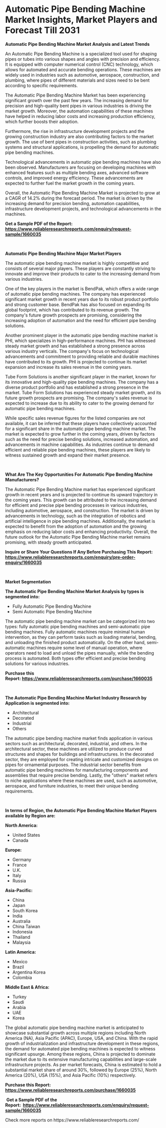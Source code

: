 <p><h1>Automatic Pipe Bending Machine Market Insights, Market Players and Forecast Till 2031</h1></p><p><strong>Automatic Pipe Bending Machine Market Analysis and Latest Trends</strong></p>
<p><p>An Automatic Pipe Bending Machine is a specialized tool used for shaping pipes or tubes into various shapes and angles with precision and efficiency. It is equipped with computer numerical control (CNC) technology, which allows for automated and accurate bending operations. These machines are widely used in industries such as automotive, aerospace, construction, and plumbing, where pipes of different materials and sizes need to be bent according to specific requirements.</p><p>The Automatic Pipe Bending Machine Market has been experiencing significant growth over the past few years. The increasing demand for precision and high-quality bent pipes in various industries is driving the market growth. Moreover, the automation capabilities of these machines have helped in reducing labor costs and increasing production efficiency, which further boosts their adoption.</p><p>Furthermore, the rise in infrastructure development projects and the growing construction industry are also contributing factors to the market growth. The use of bent pipes in construction activities, such as plumbing systems and structural applications, is propelling the demand for automatic pipe bending machines.</p><p>Technological advancements in automatic pipe bending machines have also been observed. Manufacturers are focusing on developing machines with enhanced features such as multiple bending axes, advanced software controls, and improved energy efficiency. These advancements are expected to further fuel the market growth in the coming years.</p><p>Overall, the Automatic Pipe Bending Machine Market is projected to grow at a CAGR of 14.2% during the forecast period. The market is driven by the increasing demand for precision bending, automation capabilities, infrastructure development projects, and technological advancements in the machines.</p></p>
<p><strong>Get a Sample PDF of the Report:&nbsp; <a href="https://www.reliableresearchreports.com/enquiry/request-sample/1660035">https://www.reliableresearchreports.com/enquiry/request-sample/1660035</a></strong></p>
<p>&nbsp;</p>
<p><strong>Automatic Pipe Bending Machine Major Market Players</strong></p>
<p><p>The automatic pipe bending machine market is highly competitive and consists of several major players. These players are constantly striving to innovate and improve their products to cater to the increasing demand from various industries.</p><p>One of the key players in the market is BendPak, which offers a wide range of automatic pipe bending machines. The company has experienced significant market growth in recent years due to its robust product portfolio and strong customer base. BendPak has also focused on expanding its global footprint, which has contributed to its revenue growth. The company's future growth prospects are promising, considering the increasing adoption of automation and the need for efficient pipe bending solutions.</p><p>Another prominent player in the automatic pipe bending machine market is PHI, which specializes in high-performance machines. PHI has witnessed steady market growth and has established a strong presence across various industry verticals. The company's focus on technological advancements and commitment to providing reliable and durable machines have contributed to its growth. PHI is projected to continue its market expansion and increase its sales revenue in the coming years.</p><p>Tube Form Solutions is another significant player in the market, known for its innovative and high-quality pipe bending machines. The company has a diverse product portfolio and has established a strong presence in the market. Tube Form Solutions has experienced steady market growth, and its future growth prospects are promising. The company's sales revenue is expected to increase due to its ability to cater to the growing demand for automatic pipe bending machines.</p><p>While specific sales revenue figures for the listed companies are not available, it can be inferred that these players have collectively accounted for a significant share in the automatic pipe bending machine market. The market is expected to grow further in the coming years, driven by factors such as the need for precise bending solutions, increased automation, and advancements in machine capabilities. As industries continue to demand efficient and reliable pipe bending machines, these players are likely to witness sustained growth and expand their market presence.</p></p>
<p>&nbsp;</p>
<p><strong>What Are The Key Opportunities For Automatic Pipe Bending Machine Manufacturers?</strong></p>
<p><p>The Automatic Pipe Bending Machine market has experienced significant growth in recent years and is projected to continue its upward trajectory in the coming years. This growth can be attributed to the increasing demand for efficient and precise pipe bending processes in various industries, including automotive, aerospace, and construction. The market is driven by advancements in technology, such as the integration of robotics and artificial intelligence in pipe bending machines. Additionally, the market is expected to benefit from the adoption of automation and the growing emphasis on reducing labor costs and enhancing productivity. Overall, the future outlook for the Automatic Pipe Bending Machine market remains promising, with steady growth anticipated.</p></p>
<p><strong>Inquire or Share Your Questions If Any Before Purchasing This Report: <a href="https://www.reliableresearchreports.com/enquiry/pre-order-enquiry/1660035">https://www.reliableresearchreports.com/enquiry/pre-order-enquiry/1660035</a></strong></p>
<p>&nbsp;</p>
<p><strong>Market Segmentation</strong></p>
<p><strong>The Automatic Pipe Bending Machine Market Analysis by types is segmented into:</strong></p>
<p><ul><li>Fully Automatic Pipe Bending Machine</li><li>Semi Automatic Pipe Bending Machine</li></ul></p>
<p><p>The automatic pipe bending machine market can be categorized into two types: fully automatic pipe bending machines and semi-automatic pipe bending machines. Fully automatic machines require minimal human intervention, as they can perform tasks such as loading material, bending, and unloading the finished product automatically. On the other hand, semi-automatic machines require some level of manual operation, where operators need to load and unload the pipes manually, while the bending process is automated. Both types offer efficient and precise bending solutions for various industries.</p></p>
<p><strong>Purchase this Report:&nbsp;<a href="https://www.reliableresearchreports.com/purchase/1660035">https://www.reliableresearchreports.com/purchase/1660035</a></strong></p>
<p>&nbsp;</p>
<p><strong>The Automatic Pipe Bending Machine Market Industry Research by Application is segmented into:</strong></p>
<p><ul><li>Architectural</li><li>Decorated</li><li>Industrial</li><li>Others</li></ul></p>
<p><p>The automatic pipe bending machine market finds application in various sectors such as architectural, decorated, industrial, and others. In the architectural sector, these machines are utilized to produce curved structures and shapes for buildings and infrastructures. In the decorated sector, they are employed for creating intricate and customized designs on pipes for ornamental purposes. The industrial sector benefits from automatic pipe bending machines for manufacturing components and assemblies that require precise bending. Lastly, the "others" market refers to niche applications where these machines are used, such as automotive, aerospace, and furniture industries, to meet their unique bending requirements.</p></p>
<p>&nbsp;</p>
<p><strong>In terms of Region, the Automatic Pipe Bending Machine Market Players available by Region are:</strong></p>
<p>
    <p> <strong> North America: </strong>
        <ul>
            <li>United States</li>
            <li>Canada</li>
        </ul>
        </p> 
    <p> <strong> Europe: </strong>
        <ul>
            <li>Germany</li>
            <li>France</li>
            <li>U.K.</li>
            <li>Italy</li>
            <li>Russia</li>
        </ul>
        </p> 
    <p> <strong> Asia-Pacific: </strong>
        <ul>
            <li>China</li>
            <li>Japan</li>
            <li>South Korea</li>
            <li>India</li>
            <li>Australia</li>
            <li>China Taiwan</li>
            <li>Indonesia</li>
            <li>Thailand</li>
            <li>Malaysia</li>
        </ul>
        </p> 
    <p> <strong> Latin America: </strong>
        <ul>
            <li>Mexico</li>
            <li>Brazil</li>
            <li>Argentina Korea</li>
            <li>Colombia</li>
        </ul>
        </p> 
    <p> <strong> Middle East & Africa: </strong>
        <ul>
            <li>Turkey</li>
            <li>Saudi</li>
            <li>Arabia</li>
            <li>UAE</li>
            <li>Korea</li>
        </ul>
    </p>
    </p>
<p><p>The global automatic pipe bending machine market is anticipated to showcase substantial growth across multiple regions including North America (NA), Asia Pacific (APAC), Europe, USA, and China. With the rapid growth of industrialization and infrastructure development in these regions, the demand for automated pipe bending machines is expected to witness significant upsurge. Among these regions, China is projected to dominate the market due to its extensive manufacturing capabilities and large-scale infrastructure projects. As per market forecasts, China is estimated to hold a substantial market share of around 30%, followed by Europe (25%), North America (20%), USA (15%), and Asia Pacific (10%) respectively.</p></p>
<p><strong>Purchase this Report: <a href="https://www.reliableresearchreports.com/purchase/1660035">https://www.reliableresearchreports.com/purchase/1660035</a></strong></p>
<p>&nbsp;<strong>Get a Sample PDF of the Report:&nbsp;&nbsp;<a href="https://www.reliableresearchreports.com/enquiry/request-sample/1660035">https://www.reliableresearchreports.com/enquiry/request-sample/1660035</a></strong></p>
<p><strong></strong></p>
<p>Check more reports on https://www.reliableresearchreports.com/</p>